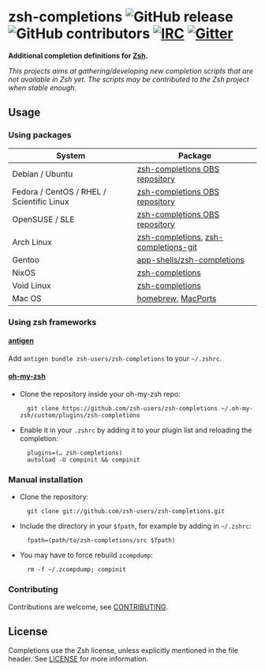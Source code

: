 zsh-completions ![GitHub release](https://img.shields.io/github/release/zsh-users/zsh-completions.svg) ![GitHub contributors](https://img.shields.io/github/contributors/zsh-users/zsh-completions.svg) [![IRC](https://img.shields.io/badge/IRC-%23zsh--completions-yellow.svg)](irc://irc.freenode.net/#zsh-completions) [![Gitter](https://badges.gitter.im/zsh-users/zsh-completions.svg)](https://gitter.im/zsh-users/zsh-completions?utm_source=badge&utm_medium=badge&utm_campaign=pr-badge)
=============

**Additional completion definitions for [Zsh](http://www.zsh.org).**

*This projects aims at gathering/developing new completion scripts that are not available in Zsh yet. The scripts may be contributed to the Zsh project when stable enough.*


## Usage

### Using packages

| System  | Package |
| ------------- | ------------- |
| Debian / Ubuntu | [zsh-completions OBS repository](https://software.opensuse.org/download.html?project=shells%3Azsh-users%3Azsh-completions&package=zsh-completions) |
| Fedora / CentOS / RHEL / Scientific Linux | [zsh-completions OBS repository](https://software.opensuse.org/download.html?project=shells%3Azsh-users%3Azsh-completions&package=zsh-completions) |
| OpenSUSE / SLE | [zsh-completions OBS repository](https://software.opensuse.org/download.html?project=shells%3Azsh-users%3Azsh-completions&package=zsh-completions) |
| Arch Linux | [zsh-completions](https://www.archlinux.org/packages/zsh-completions), [zsh-completions-git](https://aur.archlinux.org/packages/zsh-completions-git) |
| Gentoo | [app-shells/zsh-completions](http://packages.gentoo.org/package/app-shells/zsh-completions)  |
| NixOS | [zsh-completions](https://github.com/NixOS/nixpkgs/blob/master/pkgs/shells/zsh-completions/default.nix) |
| Void Linux | [zsh-completions](https://github.com/voidlinux/void-packages/tree/master/srcpkgs/zsh-completions) |
| Mac OS | [homebrew](https://github.com/Homebrew/homebrew-core/blob/master/Formula/zsh-completions.rb), [MacPorts](https://github.com/macports/macports-ports/blob/master/sysutils/zsh-completions/Portfile)  |

### Using zsh frameworks

#### [antigen](https://github.com/zsh-users/antigen)

Add `antigen bundle zsh-users/zsh-completions` to your `~/.zshrc`.

#### [oh-my-zsh](http://github.com/robbyrussell/oh-my-zsh)

* Clone the repository inside your oh-my-zsh repo:

        git clone https://github.com/zsh-users/zsh-completions ~/.oh-my-zsh/custom/plugins/zsh-completions

* Enable it in your `.zshrc` by adding it to your plugin list and reloading the completion:

        plugins=(… zsh-completions)
        autoload -U compinit && compinit

### Manual installation

* Clone the repository:

        git clone git://github.com/zsh-users/zsh-completions.git

* Include the directory in your `$fpath`, for example by adding in `~/.zshrc`:

        fpath=(path/to/zsh-completions/src $fpath)

* You may have to force rebuild `zcompdump`:

        rm -f ~/.zcompdump; compinit

### Contributing

Contributions are welcome, see [CONTRIBUTING](https://github.com/zsh-users/zsh-completions/blob/master/CONTRIBUTING.md).


## License
Completions use the Zsh license, unless explicitly mentioned in the file header.
See [LICENSE](https://github.com/zsh-users/zsh-completions/blob/master/LICENSE) for more information.